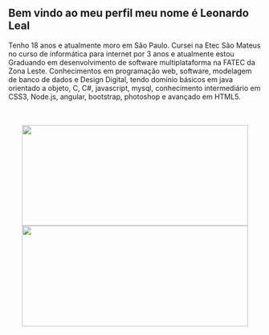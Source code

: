 ## Bem vindo ao meu perfil meu nome é Leonardo Leal
Tenho 18 anos e atualmente moro em São Paulo. Cursei na Etec São Mateus no curso de informática para internet por 3 anos e atualmente estou Graduando em desenvolvimento de software multiplataforma na FATEC da Zona Leste. Conhecimentos em programação web, software, modelagem de banco de dados e Design Digital, tendo domínio básicos em java orientado a objeto, C, C#, javascript, mysql, conhecimento intermediário em CSS3, Node.js, angular, bootstrap, photoshop e avançado em HTML5.

<div align="center"><br><br>
  <a href="https://github.com/Leohgb">
      <img height="200em" width="450em" src="https://github-readme-stats.vercel.app/api/top-langs/?username=Leohgb&layout=compact&langs_count=7&theme=midnight-purple"/>
  <img height="200em" width="450em" src="https://github-readme-stats.vercel.app/api?username=Leohgb&show_icons=true&theme=midnight-purple&include_all_commits=true&count_private=true"/>
</div>
